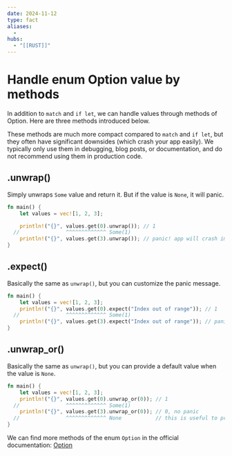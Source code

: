 ```yaml
---
date: 2024-11-12
type: fact
aliases:
  -
hubs:
  - "[[RUST]]"
---
```


# Handle enum Option value by methods

In addition to `match` and `if let`, we can handle values through methods of Option. Here are three methods introduced below.

These methods are much more compact compared to `match` and `if let`, but they often have significant downsides (which crash your app easily). We typically only use them in debugging, blog posts, or documentation, and do not recommend using them in production code.


## .unwrap()

Simply unwraps `Some` value and return it. But if the value is `None`, it will panic.

```rust
fn main() {
    let values = vec![1, 2, 3];

    println!("{}", values.get(0).unwrap()); // 1
  //               ^^^^^^^^^^^^^ Some(1)
    println!("{}", values.get(3).unwrap()); // panic! app will crash immediately
}
```

## .expect()

Basically the same as `unwrap()`, but you can customize the panic message.

```rust
fn main() {
    let values = vec![1, 2, 3];
    println!("{}", values.get(0).expect("Index out of range")); // 1
  //               ^^^^^^^^^^^^^ Some(1)
    println!("{}", values.get(3).expect("Index out of range")); // panic! app will crash immediately with a message 'Index out of range'
}
```

## .unwrap_or()

Basically the same as `unwrap()`, but you can provide a default value when the value is `None`.

```rust
fn main() {
    let values = vec![1, 2, 3];
    println!("{}", values.get(0).unwrap_or(0)); // 1
  //               ^^^^^^^^^^^^^ Some(1)
    println!("{}", values.get(3).unwrap_or(0)); // 0, no panic
  //               ^^^^^^^^^^^^^ None           // this is useful to prevent app crash when debugging
}
```

We can find more methods of the enum `Option` in the official documentation: [Option](https://doc.rust-lang.org/std/option/enum.Option.html)
